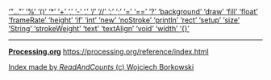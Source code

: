 [ ‘"..."’ ](https://openjdk.java.net/jeps/326)	[ ‘%’ ](https://processing.org/reference/modulo.html)	[ ‘()’ ](https://processing.org/reference/parentheses.html)	[ ‘*’ ](https://processing.org/reference/multiply.html)	[ ‘+’ ](https://processing.org/reference/addition.html)	[ ‘,’ ](https://processing.org/reference/comma.html)	[ ‘-’ ](https://processing.org/reference/minus.html)	[ ‘.’ ](https://processing.org/reference/dot.html)	[ ‘/’ ](https://processing.org/reference/divide.html)	[ ‘//’ ](https://processing.org/reference/comment.html)	[ ‘:’ ](https://processing.org/reference/conditional.html)	[ ‘;’ ](https://processing.org/reference/semicolon.html)	[ ‘=’ ](https://processing.org/reference/assign.html)	[ ‘==’ ](https://processing.org/reference/equality.html)	[ ‘?’ ](https://processing.org/reference/conditional.html)	[ ‘background’ ](https://processing.org/reference/background_.html)	[ ‘draw’ ](https://processing.org/reference/draw_.html)	[ ‘fill’ ](https://processing.org/reference/fill_.html)	[ ‘float’ ](https://processing.org/reference/float.html)	[ ‘frameRate’ ](https://processing.org/reference/frameRate.html)	[ ‘height’ ](https://processing.org/reference/height.html)	[ ‘if’ ](https://processing.org/reference/if.html)	[ ‘int’ ](https://processing.org/reference/int.html)	[ ‘new’ ](https://processing.org/reference/new.html)	[ ‘noStroke’ ](https://processing.org/reference/noStroke_.html)	[ ‘println’ ](https://processing.org/reference/println_.html)	[ ‘rect’ ](https://processing.org/reference/rect_.html)	[ ‘setup’ ](https://processing.org/reference/setup_.html)	[ ‘size’ ](https://processing.org/reference/size_.html)	[ ‘String’ ](https://processing.org/reference/String.html)	[ ‘strokeWeight’ ](https://processing.org/reference/strokeWeight_.html)	[ ‘text’ ](https://processing.org/reference/text_.html)	[ ‘textAlign’ ](https://processing.org/reference/textAlign_.html)	[ ‘void’ ](https://processing.org/reference/void.html)	[ ‘width’ ](https://processing.org/reference/width.html)	[ ‘{}’ ](https://processing.org/reference/curlybraces.html)	


----
[__Processing.org__](http://Processing.org/) <https://processing.org/reference/index.html>


[Index made by _ReadAndCounts_ (c) Wojciech Borkowski](https://github.com/borkowsk/bookProcessingEN/tree/main/33_extensions/readandcounts)


